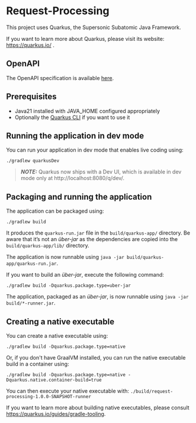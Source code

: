 # Request-Processing

This project uses Quarkus, the Supersonic Subatomic Java Framework.

If you want to learn more about Quarkus, please visit its website: https://quarkus.io/ .

## OpenAPI

The OpenAPI specification is available [here](https://gitlab.eclipse.org/api/v4/projects/4717/jobs/artifacts/main/raw/services/request-processing/deploy/openapi/openapi.yaml?job=compile-services).

## Prerequisites

* Java21 installed with JAVA_HOME configured appropriately
* Optionally the [Quarkus CLI](https://quarkus.io/guides/cli-tooling) if you want to use it

## Running the application in dev mode

You can run your application in dev mode that enables live coding using:
```shell script
./gradlew quarkusDev
```

> **_NOTE:_**  Quarkus now ships with a Dev UI, which is available in dev mode only at http://localhost:8080/q/dev/.


## Packaging and running the application

The application can be packaged using:
```shell script
./gradlew build
```
It produces the `quarkus-run.jar` file in the `build/quarkus-app/` directory.
Be aware that it’s not an _über-jar_ as the dependencies are copied into the `build/quarkus-app/lib/` directory.

The application is now runnable using `java -jar build/quarkus-app/quarkus-run.jar`.

If you want to build an _über-jar_, execute the following command:
```shell script
./gradlew build -Dquarkus.package.type=uber-jar
```

The application, packaged as an _über-jar_, is now runnable using `java -jar build/*-runner.jar`.

## Creating a native executable

You can create a native executable using: 
```shell script
./gradlew build -Dquarkus.package.type=native
```

Or, if you don't have GraalVM installed, you can run the native executable build in a container using: 
```shell script
./gradlew build -Dquarkus.package.type=native -Dquarkus.native.container-build=true
```

You can then execute your native executable with: `./build/request-processing-1.0.0-SNAPSHOT-runner`

If you want to learn more about building native executables, please consult https://quarkus.io/guides/gradle-tooling.
